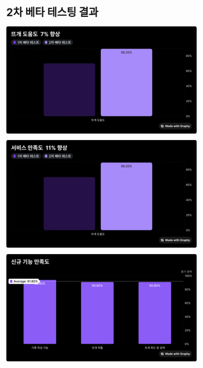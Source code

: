 # 2차 베타 테스팅 결과

![AI 질문 기능 피드백](../images/beta-result-1.png)

![AI 질문 기능 피드백](../images/beta-result-2.png)

![AI 질문 기능 피드백](../images/beta-result-3.png)